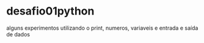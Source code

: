 # desafio01python
alguns experimentos utilizando o print, numeros, variaveis e entrada e saída de dados
